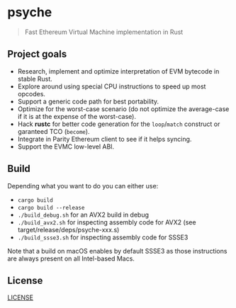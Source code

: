 # psyche

> Fast Ethereum Virtual Machine implementation in Rust

## Project goals

- Research, implement and optimize interpretation of EVM bytecode
  in stable Rust.
- Explore around using special CPU instructions to speed up most opcodes.
- Support a generic code path for best portability.
- Optimize for the worst-case scenario (do not optimize the average-case if it
  is at the expense of the worst-case).
- Hack **rustc** for better code generation for the ```loop```/```match```
  construct or garanteed TCO (```become```).
- Integrate in Parity Ethereum client to see if it helps syncing.
- Support the EVMC low-level ABI.

## Build

Depending what you want to do you can either use:

- ```cargo build```
- ```cargo build --release```
- ```./build_debug.sh``` for an AVX2 build in debug
- ```./build_avx2.sh``` for inspecting assembly code for AVX2
  (see target/release/deps/psyche-xxx.s)
- ```./build_ssse3.sh``` for inspecting assembly code for SSSE3


Note that a build on macOS enables by default SSSE3 as those instructions are
always present on all Intel-based Macs.

## License

[LICENSE](https://github.com/elmattic/psyche/blob/master/LICENSE)
